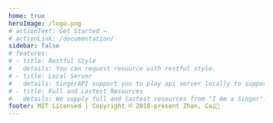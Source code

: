 ```yaml
---
home: true
heroImage: /logo.png
# actionText: Get Started →
# actionLink: /documentation/
sidebar: false
# features:
# - title: Restful Style
#   details: You can request resource with restful style.
# - title: Local Server
#   details: SingerAPI support you to play api server locally to support your request.
# - title: Full and Lastest Resources
#   details: We supply full and lastest resources from "I Am a Singer".
footer: MIT Licensed | Copyright © 2018-present Zhan, Cai🍃
---
```

<ApiDemo/>